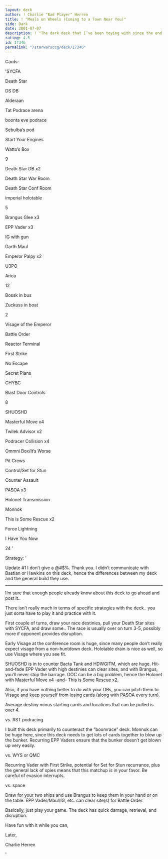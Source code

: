```yaml
---
layout: deck
author: ! Charlie "Bad Player" Herren
title: ! "Meals on Wheels (Coming to a Town Near You)"
side: Dark
date: 2001-07-07
description: ! "The dark deck that I’ve been toying with since the end of RCon."
rating: 4.5
id: 17346
permalink: "/starwarsccg/deck/17346"
---
```

Cards: 

'SYCFA

Death Star

DS DB

Alderaan

Tat Podrace arena

boonta eve podrace

Sebulba’s pod

Start Your Engines

Watto’s Box

9


Death Star DB x2

Death Star War Room

Death Star Conf Room

imperial holotable

5


Brangus Glee x3

EPP Vader x3

IG with gun

Darth Maul

Emperor Palpy x2

U3PO

Arica

12


Bossk in bus

Zuckuss in boat

2


Visage of the Emperor

Battle Order

Reactor Terminal

First Strike

No Escape

Secret Plans

CHYBC

Blast Door Controls

8


SHUOSHD

Masterful Move x4

Twilek Advisor x2

Podracer Collision x4 

Ommni Box/It’s Worse

Pit Crews

Control/Set for Stun

Counter Assault

PASOA x3

Holonet Transmission

Monnok

This is Some Rescue x2 

Force Lightning

I Have You Now

24 '

Strategy: '

Update #1 I don’t give a @#$%. Thank you. I didn’t communicate with Bastian or Hawkins on this deck, hence the differences between my deck and the general build they use. 


------


I’m sure that enough people already know about this deck to go ahead and post it.. 


There isn’t really much in terms of specific strategies with the deck.. you just sorta have to play it and practice with it. 

First couple of turns, draw your race destinies, pull your Death Star sites with SYCFA, and draw some.. The race is usually over on turn 3-5, possibly more if opponent provides disruption.

Early Visage at the conference room is huge, since many people don’t really expect visage from a non-huntdown deck. Holotable drain is nice as well, so use Visage where you see fit.

SHUOSHD is in to counter Bacta Tank and HDWGITM, which are huge. Hit-and-fade EPP Vader with high destinies can clear sites, and with Brangus, you’ll never stop the barrage. OOC can be a big problem, hence the Holonet with Masterful Move x4 -and- This is Some Rescue x2.


Also, if you have nothing better to do with your DBs, you can pitch them to Visage and keep yourself from losing cards (along with PASOA every turn). 


Average destiny minus starting cards and locations that can be pulled is over 4.  


vs. RST podracing

I built this deck primarily to counteract the ”boomrace” deck. Monnok can be huge here, since this deck needs to get lots of cards together to blow up the bunker. Recurring EPP Vaders ensure that the bunker doesn’t get blown up very easily. 


vs. WYS or QMC

Recurring Vader with First Strike, potential for Set for Stun recurrance, plus the general lack of spies means that this matchup is in your favor. Be careful of evasion interrupts.


vs. space

Draw for your two ships and use Brangus to keep them in your hand or on the table. EPP Vader/Maul/IG, etc. can clear site(s) for Battle Order. 


Basically, just play your game. The deck has quick damage, retrieval, and disruption. 

Have fun with it while you can,

Later,

Charlie Herren

'
